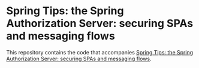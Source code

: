 # Spring Tips: the Spring Authorization Server: securing SPAs and messaging flows

This repository contains the code that accompanies [Spring Tips: the Spring Authorization Server: securing SPAs and messaging flows](https://www.youtube.com/watch?v=p3aLjH2VPzU).